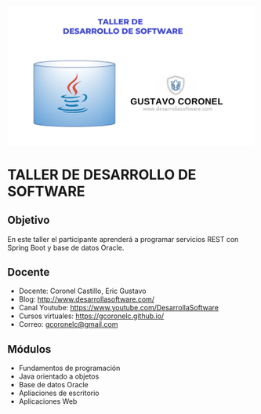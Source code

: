 ![TALLER DE DESARROLLO DE SOFTWARE](https://github.com/gcoronelc/IGH-2023-1/blob/main/img/logo.png)

# TALLER DE DESARROLLO DE SOFTWARE

## Objetivo

En este taller el participante aprenderá a programar servicios REST con Spring Boot y base de datos Oracle.


## Docente

- Docente: Coronel Castillo, Eric Gustavo
- Blog: http://www.desarrollasoftware.com/
- Canal Youtube: https://www.youtube.com/DesarrollaSoftware
- Cursos virtuales: https://gcoronelc.github.io/
- Correo: gcoronelc@gmail.com 


## Módulos

- Fundamentos de programación
- Java orientado a objetos
- Base de datos Oracle
- Apliaciones de escritorio
- Aplicaciones Web
